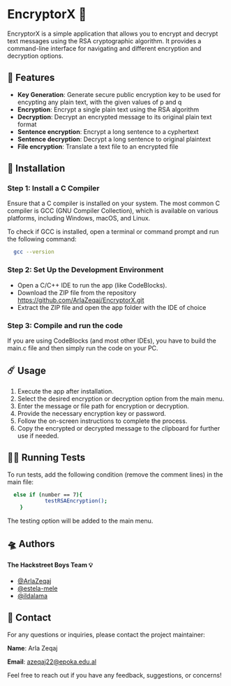 # EncryptorX :key:

EncryptorX is a simple application that allows you to encrypt and decrypt text messages using the RSA cryptographic algorithm. It provides a command-line interface for navigating and different encryption and decryption options.



## :telescope: Features

- **Key Generation**: Generate secure public encryption key to be used for encypting any plain text, with the given values of p and q
- **Encryption**: Encrypt a single plain text using the RSA algorithm
- **Decryption**: Decrypt an encrypted message to its original plain text format
- **Sentence encryption**: Encrypt a long sentence to a cyphertext
- **Sentence decryption**: Decrypt a long sentence to original plaintext
- **File encryption**: Translate a text file to an encrypted file


## :wrench: Installation

### Step 1: Install a C Compiler
Ensure that a C compiler is installed on your system. The most common C compiler is GCC (GNU Compiler Collection), which is available on various platforms, including Windows, macOS, and Linux.

To check if GCC is installed, open a terminal or command prompt and run the following command:

```bash
  gcc --version

```
### Step 2: Set Up the Development Environment


- Open a C/C++ IDE to run the app (like CodeBlocks).
- Download the ZIP file from the repository https://github.com/ArlaZeqaj/EncryptorX.git 
- Extract the ZIP file and open the app folder with the IDE of choice

### Step 3: Compile and run the code 
If you are using CodeBlocks (and most other IDEs), you have to build the main.c file and then simply run the code on your PC.  
## :comet: Usage

1. Execute the app after installation.
2. Select the desired encryption or decryption option from the main menu.
3. Enter the message or file path for encryption or decryption. 
4. Provide the necessary encryption key or password.
5. Follow the on-screen instructions to complete the process.
6. Copy the encrypted or decrypted message to the clipboard for further use if needed.

## :woman_technologist: Running Tests

To run tests, add the following condition (remove the comment lines) in the main file:

```bash
  else if (number == 7){
            testRSAEncryption();
    }
```
The testing option will be added to the main menu.

## :flying_saucer: Authors
#### The Hackstreet Boys Team :bulb: 

- [@ArlaZeqaj](https://github.com/ArlaZeqaj)
- [@estela-mele](https://github.com/estela-mele)
- [@ildalama](https://github.com/ildalama)



## 🚀 Contact

For any questions or inquiries, please contact the project maintainer:

**Name**: Arla Zeqaj

**Email**: azeqaj22@epoka.edu.al

Feel free to reach out if you have any feedback, suggestions, or concerns!
